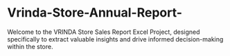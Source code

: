 # Vrinda-Store-Annual-Report-
Welcome to the VRINDA Store Sales Report Excel Project, designed specifically to extract valuable insights and drive informed decision-making within the store. 
